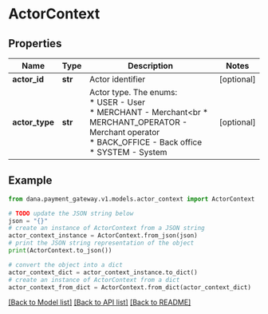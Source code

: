 # ActorContext


## Properties

Name | Type | Description | Notes
------------ | ------------- | ------------- | -------------
**actor_id** | **str** | Actor identifier | [optional] 
**actor_type** | **str** | Actor type. The enums:<br /> * USER - User<br /> * MERCHANT - Merchant&lt;br * MERCHANT_OPERATOR - Merchant operator<br /> * BACK_OFFICE - Back office<br /> * SYSTEM - System<br />  | [optional] 

## Example

```python
from dana.payment_gateway.v1.models.actor_context import ActorContext

# TODO update the JSON string below
json = "{}"
# create an instance of ActorContext from a JSON string
actor_context_instance = ActorContext.from_json(json)
# print the JSON string representation of the object
print(ActorContext.to_json())

# convert the object into a dict
actor_context_dict = actor_context_instance.to_dict()
# create an instance of ActorContext from a dict
actor_context_from_dict = ActorContext.from_dict(actor_context_dict)
```
[[Back to Model list]](../README.md#documentation-for-models) [[Back to API list]](../README.md#documentation-for-api-endpoints) [[Back to README]](../README.md)


